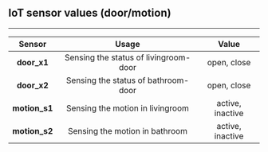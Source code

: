 ## IoT sensor values (door/motion)
-----------------------------------------------------------------------------------------------------------------
|Sensor|Usage|Value|
|:---:|:---:|:---:|
|**door_x1**|Sensing the status of livingroom-door|open, close|
|**door_x2**|Sensing the status of bathroom-door|open, close|
|**motion_s1**|Sensing the motion in livingroom|active, inactive|
|**motion_s2**|Sensing the motion in bathroom|active, inactive|
